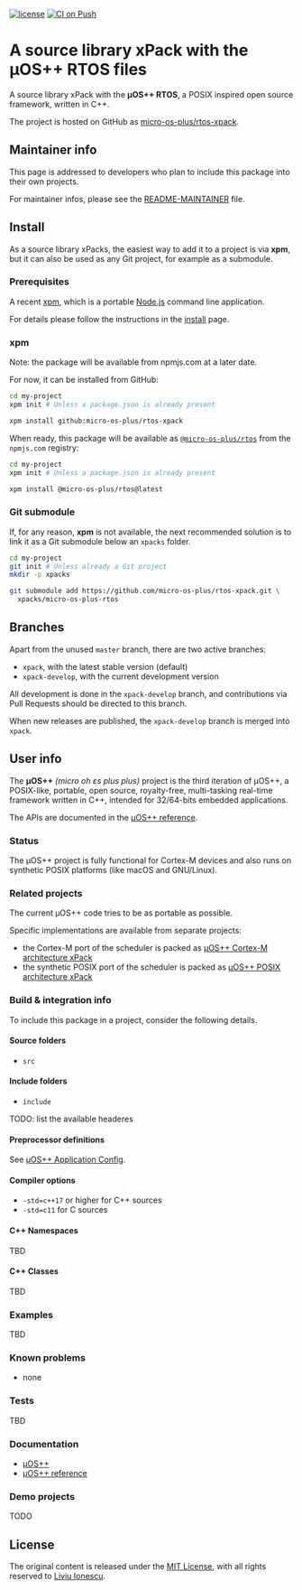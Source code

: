 
[![license](https://img.shields.io/github/license/micro-os-plus/rtos-xpack)](https://github.com/micro-os-plus/rtos-xpack/blob/xpack/LICENSE)
[![CI on Push](https://github.com/micro-os-plus/rtos-xpack/workflows/CI%20on%20Push/badge.svg)](https://github.com/micro-os-plus/rtos-xpack/actions?query=workflow%3A%22CI+on+Push%22)

# A source library xPack with the µOS++ RTOS files

A source library xPack with the **µOS++ RTOS**, a POSIX inspired open
source framework, written in C++.

The project is hosted on GitHub as
[micro-os-plus/rtos-xpack](https://github.com/micro-os-plus/rtos-xpack).

## Maintainer info

This page is addressed to developers who plan to include this package
into their own projects.

For maintainer infos, please see the
[README-MAINTAINER](README-MAINTAINER.md) file.

## Install

As a source library xPacks, the easiest way to add it to a project is via
**xpm**, but it can also be used as any Git project, for example as a submodule.

### Prerequisites

A recent [xpm](https://xpack.github.io/xpm/),
which is a portable [Node.js](https://nodejs.org/) command line application.

For details please follow the instructions in the
[install](https://xpack.github.io/install/) page.

### xpm

Note: the package will be available from npmjs.com at a later date.

For now, it can be installed from GitHub:

```sh
cd my-project
xpm init # Unless a package.json is already present

xpm install github:micro-os-plus/rtos-xpack
```

When ready, this package will be available as
[`@micro-os-plus/rtos`](https://www.npmjs.com/package/@micro-os-plus/rtos)
from the `npmjs.com` registry:

```sh
cd my-project
xpm init # Unless a package.json is already present

xpm install @micro-os-plus/rtos@latest
```

### Git submodule

If, for any reason, **xpm** is not available, the next recommended
solution is to link it as a Git submodule below an `xpacks` folder.

```sh
cd my-project
git init # Unless already a Git project
mkdir -p xpacks

git submodule add https://github.com/micro-os-plus/rtos-xpack.git \
  xpacks/micro-os-plus-rtos
```

## Branches

Apart from the unused `master` branch, there are two active branches:

- `xpack`, with the latest stable version (default)
- `xpack-develop`, with the current development version

All development is done in the `xpack-develop` branch, and contributions via
Pull Requests should be directed to this branch.

When new releases are published, the `xpack-develop` branch is merged
into `xpack`.

## User info

The **µOS++** _(micro oh ɛs plus plus)_ project is
the third iteration of µOS++, a POSIX-like, portable, open source,
royalty-free, multi-tasking real-time framework written in C++,
intended for 32/64-bits embedded applications.

The APIs are documented in the
[µOS++ reference](http://micro-os-plus.github.io/reference/cmsis-plus/).

### Status

The µOS++ project is fully functional for Cortex-M devices and also runs
on synthetic POSIX platforms (like macOS and GNU/Linux).

### Related projects

The current µOS++ code tries to be as portable as possible.

Specific implementations are available from separate projects:

- the Cortex-M port of the scheduler is packed as
[µOS++ Cortex-M architecture xPack](https://github.com/micro-os-plus/architecture-cortexm-xpack)
- the synthetic POSIX port of the scheduler is packed as
[µOS++ POSIX architecture xPack](https://github.com/micro-os-plus/architecture-posix-xpack)

### Build & integration info

To include this package in a project, consider the following details.

#### Source folders

- `src`

#### Include folders

- `include`

TODO: list the available headeres

#### Preprocessor definitions

See [µOS++ Application Config](http://micro-os-plus.github.io/reference/cmsis-plus/group__cmsis-plus-app-config.html).

#### Compiler options

- `-std=c++17` or higher for C++ sources
- `-std=c11` for C sources

#### C++ Namespaces

TBD

#### C++ Classes

TBD

### Examples

TBD

### Known problems

- none

### Tests

TBD

### Documentation

- [µOS++](http://micro-os-plus.github.io)
- [µOS++ reference](http://micro-os-plus.github.io/reference/cmsis-plus/)

### Demo projects

TODO

## License

The original content is released under the
[MIT License](https://opensource.org/licenses/MIT/),
with all rights reserved to
[Liviu Ionescu](https://github.com/ilg-ul/).
